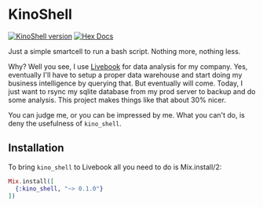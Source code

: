 # KinoShell

[![KinoShell version](https://img.shields.io/hexpm/v/kino_shell.svg)](https://hex.pm/packages/kino_shell)
[![Hex Docs](https://img.shields.io/badge/hex-docs-lightgreen.svg)](https://hexdocs.pm/kino_shell/)

Just a simple smartcell to run a bash script.
Nothing more, nothing less.

Why? Well you see, I use [Livebook](https://livebook.dev) for data analysis for my company.
Yes, eventually I'll have to setup a proper data warehouse and start doing my business intelligence by querying that.
But eventually will come. Today, I just want to rsync my sqlite database from my prod server to backup and do some analysis.
This project makes things like that about 30% nicer. 

You can judge me, or you can be impressed by me.
What you can't do, is deny the usefulness of `kino_shell`.


## Installation

To bring `kino_shell` to Livebook all you need to do is Mix.install/2:

```elixir
Mix.install([
  {:kino_shell, "~> 0.1.0"}
])
```

